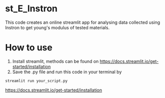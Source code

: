 # st_E_Instron
This code creates an online streamlit app for analysing data collected using Instron to get young's modulus of tested materials. 

# How to use
1. Install streamlit, methods can be found on https://docs.streamlit.io/get-started/installation
2. Save the .py file and run this code in your terminal by
```
streamlit run your_script.py
```
https://docs.streamlit.io/get-started/installation
